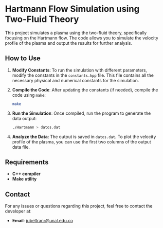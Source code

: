 # Hartmann Flow Simulation using Two-Fluid Theory

This project simulates a plasma using the two-fluid theory, specifically focusing on the Hartmann flow. The code allows you to simulate the velocity profile of the plasma and output the results for further analysis.

## How to Use

1. **Modify Constants**: To run the simulation with different parameters, modify the constants in the `constants.hpp` file. This file contains all the necessary physical and numerical constants for the simulation.

2. **Compile the Code**: After updating the constants (if needed), compile the code using `make`:

   ```bash
   make

3. **Run the Simulation**: Once compiled, run the program to generate the data output:

   ```bash
   ./Hartmann > datos.dat

4. **Analyze the Data**: The output is saved in `datos.dat`. To plot the velocity profile of the plasma, you can use the first two columns of the output data file.

## Requirements

- **C++ compiler**
- **Make utility**

## Contact

For any issues or questions regarding this project, feel free to contact the developer at:

- **Email**: jubeltranr@unal.edu.co

